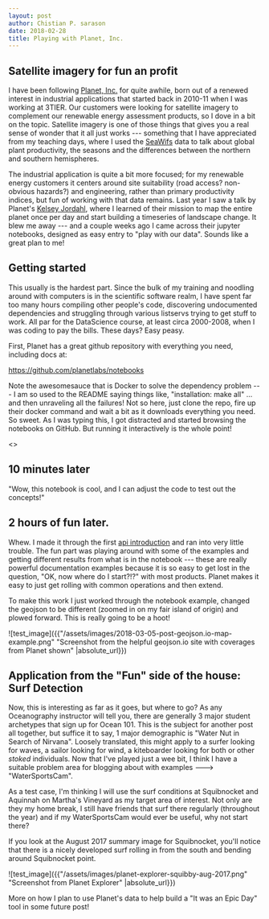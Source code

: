 ```yaml
---
layout: post
author: Chistian P. sarason
date: 2018-02-28
title: Playing with Planet, Inc.
---
```


## Satellite imagery for fun an profit

I have been following [Planet, Inc.](https://www.planet.com) for quite awhile,
born out of a renewed interest in industrial applications that started back in
2010-11 when I was working at 3TIER. Our customers were looking for satellite
imagery to complement our renewable energy assessment products, so I dove in
a bit on the topic. Satellite imagery is one of those things that gives you
a real sense of wonder that it all just works --- something that I have
appreciated from my teaching days, where I used the
[SeaWifs](https://oceancolor.gsfc.nasa.gov/SeaWiFS/) data to talk about global
plant productivity, the seasons and the differences between the northern and
southern hemispheres.

The industrial application is quite a bit more focused; for my renewable energy
customers it centers around site suitability (road access? non-obvious hazards?)
and engineering, rather than primary productivity indices, but fun of working
with that data remains. Last year I saw a talk by Planet's
[Kelsey Jordahl](https://www.linkedin.com/in/kjordahl/), where I learned of their
mission to map the entire planet once per day and start building a timeseries of
landscape change. It blew me away --- and a couple weeks ago I came across their
jupyter notebooks, designed as easy entry to "play with our data". Sounds like a
great plan to me!

## Getting started

This usually is the hardest part. Since the bulk of my training and noodling
around with computers is in the scientific software realm, I have spent far
too many hours compiling other people's code, discovering undocumented dependencies
and struggling through various listservs trying to get stuff to work. All par
for the DataScience course, at least circa 2000-2008, when I was coding to pay the
bills. These days? Easy peasy.

First, Planet has a great github repository with everything you need, including
docs at:

https://github.com/planetlabs/notebooks

Note the awesomesauce that is Docker to solve the dependency problem --- I am so
used to the README saying things like, "installation: make all" ... and then
unraveling all the failures! Not so here, just clone the repo, fire up their
docker command and wait a bit as it downloads everything you need. So sweet. As
I was typing this, I got distracted and started browsing the notebooks on GitHub.
But running it interactively is the whole point!

<<fires up jupyter notebook according to the instructions provided>>

## 10 minutes later

"Wow, this notebook is cool, and I can adjust the code to test out the concepts!"

## 2 hours of fun later.

Whew. I made it through the first [api introduction](https://github.com/cpsarason/notebooks/blob/master/jupyter-notebooks/data-api-tutorials/planet_data_api_introduction.ipynb) and ran into very little
trouble. The fun part was playing around with some of the examples and getting
different results from what is in the notebook --- these are really powerful
documentation examples because it is so easy to get lost in the question, "OK,
now where do I start?!?" with most products. Planet makes it easy to just get
rolling with common operations and then extend.

To make this work I just worked through the notebook example, changed the geojson
to be different (zoomed in on my fair island of origin) and plowed forward.
This is really going to be a hoot!

![test_image]({{"/assets/images/2018-03-05-post-geojson.io-map-example.png" "Screenshot from the helpful geojson.io site with coverages from Planet shown" |absolute_url}})

## Application from the "Fun" side of the house: Surf Detection

Now, this is interesting as far as it goes, but where to go? As any Oceanography
instructor will tell you, there are generally 3 major student archetypes that
sign up for Ocean 101. This is the subject for another post all together, but
suffice it to say, 1 major demographic is "Water Nut in Search of Nirvana".
Loosely translated, this might apply to a surfer looking for waves, a sailor
looking for wind, a kiteboarder looking for both or other *stoked* individuals.
Now that I've played just a wee bit, I think I have a suitable problem area
for blogging about with examples ---> "WaterSportsCam".

As a test case, I'm thinking I will use the surf conditions at Squibnocket and
Aquinnah on Martha's Vineyard as my target area of interest. Not only are they
my home break, I still have friends that surf there regularly (throughout the
year) and if my WaterSportsCam would ever be useful, why not start there?

If you look at the August 2017 summary image for Squibnocket, you'll notice that
there is a nicely developed surf rolling in from the south and bending around
Squibnocket point.

![test_image]({{"/assets/images/planet-explorer-squibby-aug-2017.png" "Screenshot from Planet Explorer" |absolute_url}})

More on how I plan to use Planet's data to help build a "It was an Epic Day"
tool in some future post!
